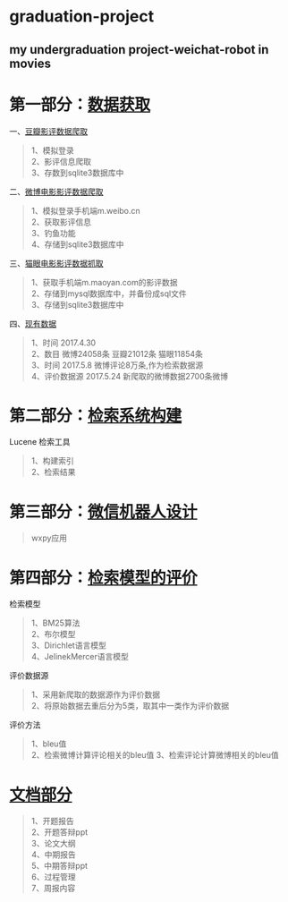 # graduation-project
my undergraduation project-weichat-robot in movies
------------------------------------------------

第一部分：[数据获取](https://github.com/jingyihiter/graduation-project/tree/master/GetData)
========

一、[豆瓣影评数据爬取](https://github.com/jingyihiter/graduation-project/blob/master/GetData/douban.py)
>1、模拟登录<br>
>2、影评信息爬取<br>
>3、存数到sqlite3数据库中


二、[微博电影影评数据爬取](https://github.com/jingyihiter/graduation-project/blob/master/GetData/weibo.py)
>1、模拟登录手机端m.weibo.cn<br>
>2、获取影评信息<br>
>3、钓鱼功能<br>
>4、存储到sqlite3数据库中


三、[猫眼电影影评数据抓取](https://github.com/jingyihiter/graduation-project/blob/master/GetData/maoyan.py)
>1、获取手机端m.maoyan.com的影评数据<br>
>2、存储到mysql数据库中，并备份成sql文件<br>
>3、存储到sqlite3数据库中


四、[现有数据](https://github.com/jingyihiter/graduation-project/tree/master/GetData/sqlite3_data)
>1、时间 2017.4.30 <br>
>2、数目 微博24058条 豆瓣21012条 猫眼11854条<br>
>3、时间 2017.5.8  微博评论8万条,作为检索数据源<br>
>4、评价数据源 2017.5.24 新爬取的微博数据2700条微博<br>


第二部分：[检索系统构建](https://github.com/jingyihiter/graduation-project/tree/master/SearchModel/movieRobot)
===============
Lucene 检索工具
>1、构建索引<br>
>2、检索结果<br>



第三部分：[微信机器人设计](https://github.com/jingyihiter/graduation-project/tree/master/wxpy)
====================
>wxpy应用


第四部分：[检索模型的评价](https://github.com/jingyihiter/graduation-project/tree/master/evaluate)
========================
检索模型<br>
>1、BM25算法<br>
>2、布尔模型<br>
>3、Dirichlet语言模型<br>
>4、JelinekMercer语言模型<br>

评价数据源<br>
>1、采用新爬取的数据源作为评价数据<br>
>2、将原始数据去重后分为5类，取其中一类作为评价数据<br>

评价方法<br>
>1、bleu值 <br>
>2、检索微博计算评论相关的bleu值
>3、检索评论计算微博相关的bleu值



[文档部分](https://github.com/jingyihiter/graduation-project/tree/master/document)
=======
>1、开题报告<br>
>2、开题答辩ppt<br>
>3、论文大纲<br>
>4、中期报告<br>
>5、中期答辩ppt<br>
>6、过程管理<br>
>7、周报内容<br>